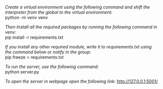 *Create a virtual environment using the following command and shift the interpreter from the global to the virtual environment:*  
python -m venv venv

*Then Install all the required packages by running the following command in venv:*  
pip install -r requirements.txt

*If you install any other required module, write it to requirements.txt using the command below or notify in the group:*  
pip freeze > requirements.txt

*To run the server, use the following command:*  
python server.py

*To open the server in webpage open the following link:*
http://127.0.0.1:5001/
